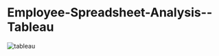 # Employee-Spreadsheet-Analysis--Tableau

![tableau](https://user-images.githubusercontent.com/61271340/229620063-9369a2dc-f356-431f-8d43-f4acb507ada1.png)
